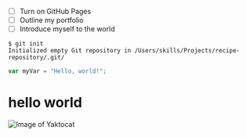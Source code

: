 - [ ] Turn on GitHub Pages
- [ ] Outline my portfolio
- [ ] Introduce myself to the world
```
$ git init
Initialized empty Git repository in /Users/skills/Projects/recipe-repository/.git/
```
``` javascript
var myVar = "Hello, world!";
```
# hello world #
![Image of Yaktocat](https://octodex.github.com/images/yaktocat.png)
